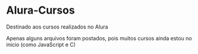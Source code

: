 # Alura-Cursos
 Destinado aos cursos realizados no Alura
 
 Apenas alguns arquivos foram postados, pois muitos cursos ainda estou no inicio (como JavaScript e C)
